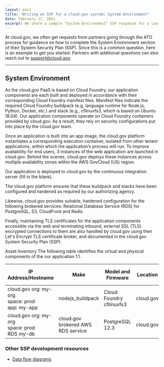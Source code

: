 ```yaml
---
layout: post
title: "Writing an SSP for a cloud.gov system: System Environment"
date: February 17, 2021
excerpt: We share a sample "System Environment" SSP response for a Low-impact system
---
```


At cloud.gov, we often get requests from partners going through the ATO process for guidance on how to complete the System Environment section of their System Security Plan (SSP). Since this is a common question, here is an example to get you started. Partners with additional questions can also reach out to support@cloud.gov.


---
## System Environment 

As the cloud.gov PaaS is based on Cloud Foundry, our application components are each built and deployed in accordance with their corresponding Cloud Foundry manifest files. Manifest files indicate the required Cloud Foundry buildpack (e.g, language runtime for Node.js, Python, Docker, etc.) and stack (e.g., cflinuxfs3, which is based on Ubuntu 18.04).  Our application components operate on Cloud Foundry containers provided by cloud.gov.  As a result, they rely on security configurations put into place by the cloud.gov team.

Once an application is built into an app image, the cloud.gov platform instantiates a corresponding execution container, isolated from other tenant applications, within which the application’s process will run.
To improve availability for end users, 3 instances of the web application are launched in cloud.gov. Behind the scenes, cloud.gov deploys these instances across multiple availability zones within the AWS GovCloud (US) region.

Our application is deployed to cloud.gov  by the continuous integration server (fill in the blank).

The cloud.gov platform ensures that these buildpack and stacks have been configured and hardened as required by our authorizing agency.

Likewise, cloud.gov provides suitable, hardened configuration for the following brokered services: Relational Database Service (RDS) for PostgreSQL, S3, CloudFront and Redis.

Finally, maintaining TLS certificates for the application components accessible via the web and terminating inbound, external SSL (TLS) encrypted connections to them are also handled by cloud.gov using their Let's Encrypt TLS certificate broker, and documented in the cloud.gov System Security Plan (SSP).


Asset Inventory
The following table identifies the virtual and physical components of the our application 1.1.

IP Address/Hostname | Make | Model and Firmware | Location | Components that Use this Device 
 -- | -- | -- | -- | -- 
cloud.gov org: my-org<br>space: prod<br>app: my-app | nodejs_buildpack | Cloud Foundry cflinuxfs3 | cloud.gov
cloud.gov org: my-org<br>space: prod<br>RDS my-db | cloud.gov brokered AWS RDS service| PostgreSQL 12.3  | cloud.gov | app: my-app


### Other SSP development resources

* [Data flow diagrams](/docs/compliance/diagrams/)


